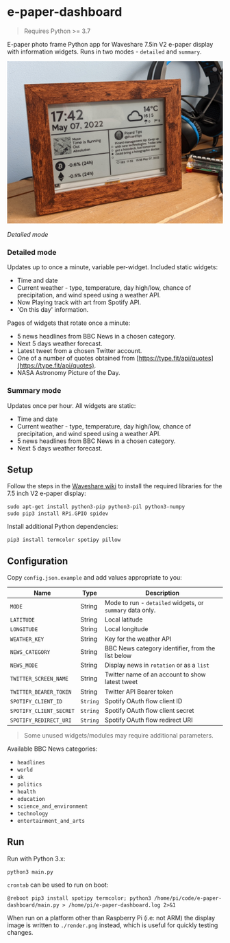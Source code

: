 # e-paper-dashboard

> Requires Python >= 3.7

E-paper photo frame Python app for Waveshare 7.5in V2 e-paper display with
information widgets. Runs in two modes - `detailed` and `summary`.

![](photo.jpg)

_Detailed mode_

### Detailed mode

Updates up to once a minute, variable per-widget. Included static widgets:

* Time and date
* Current weather - type, temperature, day high/low, chance of precipitation,
  and wind speed using a weather API.
* Now Playing track with art from Spotify API.
* 'On this day' information.

Pages of widgets that rotate once a minute:

* 5 news headlines from BBC News in a chosen category.
* Next 5 days weather forecast.
* Latest tweet from a chosen Twitter account.
* One of a number of quotes obtained from
  [https://type.fit/api/quotes](https://type.fit/api/quotes).
* NASA Astronomy Picture of the Day.

### Summary mode

Updates once per hour. All widgets are static:

* Time and date
* Current weather - type, temperature, day high/low, chance of precipitation,
  and wind speed using a weather API.
* 5 news headlines from BBC News in a chosen category.
* Next 5 days weather forecast.

## Setup

Follow the steps in the
[Waveshare wiki](http://www.waveshare.com/wiki/7.5inch_e-Paper_HAT) to install the
required libraries for the 7.5 inch V2 e-paper display:

```shell
sudo apt-get install python3-pip python3-pil python3-numpy
sudo pip3 install RPi.GPIO spidev
```

Install additional Python dependencies:

```shell
pip3 install termcolor spotipy pillow
```

## Configuration

Copy `config.json.example` and add values appropriate to you:

| Name | Type | Description |
|------|------|-------------|
| `MODE` | String | Mode to run - `detailed` widgets, or `summary` data only. |
| `LATITUDE` | String | Local latitude |
| `LONGITUDE` | String | Local longitude |
| `WEATHER_KEY` | String | Key for the weather API |
| `NEWS_CATEGORY` | String | BBC News category identifier, from the list below |
| `NEWS_MODE` | String | Display news in `rotation` or as a `list` |
| `TWITTER_SCREEN_NAME` | String | Twitter name of an account to show latest tweet |
| `TWITTER_BEARER_TOKEN` | String | Twitter API Bearer token |
| `SPOTIFY_CLIENT_ID` | `String` | Spotify OAuth flow client ID |
| `SPOTIFY_CLIENT_SECRET` | `String` | Spotify OAuth flow client secret |
| `SPOTIFY_REDIRECT_URI` | `String` | Spotify OAuth flow redirect URI |

> Some unused widgets/modules may require additional parameters.

Available BBC News categories:

* `headlines`
* `world`
* `uk`
* `politics`
* `health`
* `education`
* `science_and_environment`
* `technology`
* `entertainment_and_arts`


## Run

Run with Python 3.x:

```shell
python3 main.py
```

`crontab` can be used to run on boot:

```
@reboot pip3 install spotipy termcolor; python3 /home/pi/code/e-paper-dashboard/main.py > /home/pi/e-paper-dashboard.log 2>&1
```

When run on a platform other than Raspberry Pi (i.e: not ARM) the display image
is written to `./render.png` instead, which is useful for quickly testing
changes.
